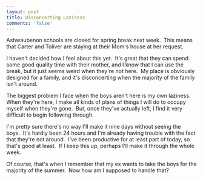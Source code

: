 ```yaml
---
layout: post
title: Disconcerting Laziness
comments: 'false'
---
```

<p>Ashwaubenon schools are closed for spring break next week.  This means that Carter and Toliver are staying at their Mom's house at her request.</p>
<p>I haven't decided how I feel about this yet.  It's great that they can spend some good quality time with their mother, and I know that I can use the break, but it just seems weird when they're not here.  My place is obviously designed for a family, and it's disconcerting when the majority of the family isn't around.</p>
<p>The biggest problem I face when the boys aren't here is my own laziness.  When they're here, I make all kinds of plans of things I will do to occupy myself when they're gone.  But, once they've actually left, I find it very difficult to begin following through.</p>
<p>I'm pretty sure there's no way I'll make it nine days without seeing the boys.  It's hardly been 24 hours and I'm already having trouble with the fact that they're not around.  I've been productive for at least part of today, so that's good at least.  If I keep this up, perhaps I'll make it through the whole week.</p>
<p>Of course, that's when I remember that my ex wants to take the boys for the majority of the summer.  Now how am I supposed to handle that?</p>
